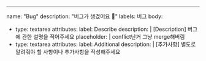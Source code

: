 ---
name: "Bug"
description: "버그가 생겼어요 👾"
labels: 버그
body:
- type: textarea
  attributes:
  label: Describe
  description: |
  [Description] 버그에 관한 설명을 적어주세요
  placeholder: |
  conflict난거 그냥 merge해버림
- type: textarea
  attributes:
  label: Additional
  description: |
  [추가사항] 별도로 알려줘야 할 사항이나 추가사항을 작성해주세요